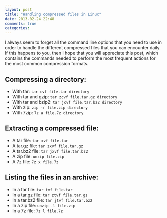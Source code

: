 ```yaml
---
layout: post
title: "Handling compressed files in Linux"
date: 2013-02-24 22:48
comments: true
categories:
---
```


I always seem to forget all the command line options that you need to use in order to handle the different compressed files that you can encounter daily. If this happens to you, then I hope that you will appreciate this post, which contains the commands needed to perform the most frequent actions for the most common compression formats.

## Compressing a directory:

* With tar: `tar cvf file.tar directory`
* With tar and gzip: `tar zcvf file.tar.gz directory`
* With tar and bzip2: `tar jcvf file.tar.bz2 directory`
* With zip: `zip -r file.zip directory`
* With 7zip: `7z a file.7z directory`

## Extracting a compressed file:

* A tar file: `tar xvf file.tar`
* A tar.gz file: `tar zxvf file.tar.gz`
* A tar.bz2 file: `tar jxvf file.tar.bz2`
* A zip file: `unzip file.zip`
* A 7z file: `7z x file.7z`

## Listing the files in an archive:

* In a tar file: `tar tvf file.tar`
* In a tar.gz file: `tar ztvf file.tar.gz`
* In a tar.bz2 file: `tar jtvf file.tar.bz2`
* In a zip file: `unzip -l file.zip`
* In a 7z file: `7z l file.7z`
